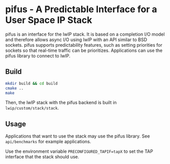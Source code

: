 # pifus - A Predictable Interface for a User Space IP Stack

pifus is an interface for the lwIP stack. 
It is based on a completion I/O model and therefore allows async I/O using lwIP with an API similar to BSD sockets.
pifus supports predictability features, such as setting priorities for sockets so that real-time traffic can be 
prioritizes.
Applications can use the pifus library to connect to lwIP.

## Build
```bash
mkdir build && cd build
cmake ..
make
```

Then, the lwIP stack with the pifus backend is built in `lwip/custom/stack/stack`. 

## Usage
Applications that want to use the stack may use the pifus library. 
See `api/benchmarks` for example applications.

Use the environment variable `PRECONFIGURED_TAPIF=tapX` to set the TAP interface 
that the stack should use.